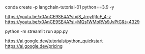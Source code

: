 conda create -p langchain-tutorial-01 python==3.9 -y

https://youtu.be/x0AnCE9SE4A?si=j8_JrnyRjfcF_4-z
https://youtu.be/x0AnCE9SE4A?si=MQs1WMoRVs9JvPtG&t=4329

python -m streamlit run app.py

https://ai.google.dev/tutorials/python_quickstart
https://ai.google.dev/pricing
